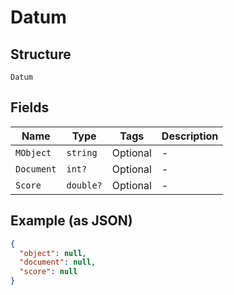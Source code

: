 
# Datum

## Structure

`Datum`

## Fields

| Name | Type | Tags | Description |
|  --- | --- | --- | --- |
| `MObject` | `string` | Optional | - |
| `Document` | `int?` | Optional | - |
| `Score` | `double?` | Optional | - |

## Example (as JSON)

```json
{
  "object": null,
  "document": null,
  "score": null
}
```

